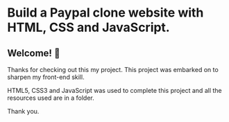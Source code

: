 # Build  a Paypal clone website with HTML, CSS and JavaScript.

## Welcome! 👋

Thanks for checking out this my project. This project was embarked on to sharpen my front-end skill. 

HTML5, CSS3 and JavaScript was used to complete this project and all the resources used are in a folder.

Thank you.
